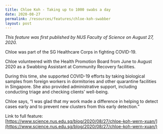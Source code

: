 ```yaml
---
title: Chloe Koh - Taking up to 1000 swabs a day
date: 2020-08-27
permalink: /resources/features/chloe-koh-swabber
layout: post
---
```

*This feature was first published by NUS Faculty of Science on August 27, 2020.*

Chloe was part of the SG Healthcare Corps in fighting COVID-19.

Chloe volunteered with the Health Promotion Board from June to August 2020 as a Swabbing Assistant at Community Recovery facilities.

During this time, she supported COVID-19 efforts by taking biological samples from foreign workers in dormitories and other quarantine facilities in Singapore. She also provided administrative support, including conducting triage and checking clients’ well-being.

Chloe says, “I was glad that my work made a difference in helping to detect cases early and to prevent new clusters from this early detection.”

Link to full feature: [https://www.science.nus.edu.sg/blog/2020/08/27/chloe-koh-wern-xuan/](https://www.science.nus.edu.sg/blog/2020/08/27/chloe-koh-wern-xuan/)